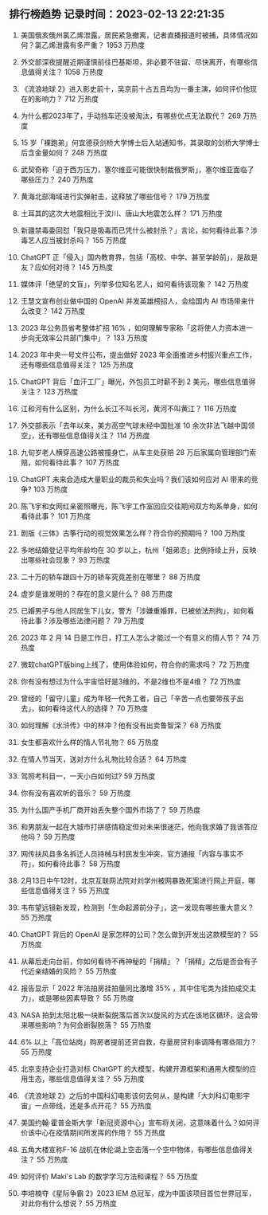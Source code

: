 
## 排行榜趋势 记录时间：2023-02-13 22:21:35
  
  1. 美国俄亥俄州氯乙烯泄露，居民紧急撤离，记者直播报道时被捕，具体情况如何？氯乙烯泄露有多严重？ 1953 万热度
    
  2. 外交部深夜提醒近期谨慎前往巴基斯坦，非必要不驻留、尽快离开，有哪些信息值得关注？ 1058 万热度
    
  3. 《流浪地球 2》进入影史前十，吴京前十占五且均为一番主演，如何评价他现在的影响力？ 712 万热度
    
  4. 为什么都2023年了，手动挡车还没被淘汰，有哪些优点无法取代？ 269 万热度
    
  5. 15 岁「裸跑弟」何宜德获剑桥大学博士后入站通知书，其录取的剑桥大学博士后含金量如何？ 248 万热度
    
  6. 武契奇称「迫于西方压力，塞尔维亚可能很快制裁俄罗斯」，塞尔维亚面临了哪些压力？ 240 万热度
    
  7. 黄海北部海域进行实弹射击，这释放了哪些信号？ 179 万热度
    
  8. 土耳其的这次大地震相比于汶川、唐山大地震怎么样？ 171 万热度
    
  9. 新疆禁毒委回怼「我只是吸毒而已凭什么被封杀？」言论，如何看待此事？涉毒艺人应当被封杀吗？ 155 万热度
    
  10. ChatGPT 正「侵入」国内教育界，包括「高校、中学、甚至学龄前」，是敌是友？应如何对待？ 145 万热度
    
  11. 媒体评「绝望的文盲」，列举多位知名艺人，如何看待该现象？ 142 万热度
    
  12. 王慧文宣布创业做中国的 OpenAI 并发英雄榜招人，会给国内 AI 市场带来什么改变？ 142 万热度
    
  13. 2023 年公务员省考整体扩招 16% ，如何理解专家称「这将使人力资本进一步向无效率公共部门集中」？ 133 万热度
    
  14. 2023 年中央一号文件公布，提出做好 2023 年全面推进乡村振兴重点工作，还有哪些信息值得关注？ 125 万热度
    
  15. ChatGPT 背后「血汗工厂」曝光，外包员工时薪不到 2 美元，哪些信息值得关注？ 123 万热度
    
  16. 江和河有什么区别，为什么长江不叫长河，黄河不叫黄江？ 116 万热度
    
  17. 外交部表示「去年以来，美方高空气球未经中国批准 10 余次非法飞越中国领空」，还有哪些信息值得关注？ 114 万热度
    
  18. 九旬岁老人横穿高速公路被撞身亡，从车主处获赔 28 万后家属向管理部门索赔，如何看待此事？ 107 万热度
    
  19. ChatGPT 未来会造成大量职业的裁员和失业吗？我们该如何应对 AI 带来的竞争? 103 万热度
    
  20. 陈飞宇和女网红亲密照曝光，陈飞宇工作室回应交往期间双方均系单身，如何看待此事？ 101 万热度
    
  21. 剧版《三体》古筝行动的视觉效果怎么样？符合你的预期吗？ 100 万热度
    
  22. 多地结婚登记平均年龄均在 30 岁以上，杭州「姐弟恋」比例持续上升，反映出哪些社会现象？ 93 万热度
    
  23. 二十万的轿车跟四十万的轿车究竟差别在哪里？ 88 万热度
    
  24. 虚岁是谁发明的？存在的意义是什么？ 88 万热度
    
  25. 已婚男子与他人同居生下儿女，警方「涉嫌重婚罪，已被依法刑拘」，如何看待此事？涉及哪些法律问题？ 79 万热度
    
  26. 2023 年 2 月 14 日是工作日，打工人怎么才能过一个有意义的情人节？ 74 万热度
    
  27. 微软chatGPT版bing上线了，使用体验如何，符合你的需求吗？ 72 万热度
    
  28. 你有没有想过为什么宇宙恰好是3维的，不是2维也不是4维？ 72 万热度
    
  29. 曾经的「留守儿童」成为年轻一代务工者，自己「辛苦一点也要带孩子出去」，如何看待这代人的选择？ 70 万热度
    
  30. 如何理解《水浒传》中的林冲？他有没有出卖鲁智深？ 68 万热度
    
  31. 女生都喜欢什么样的情人节礼物？ 65 万热度
    
  32. 在情人节当天，送对方什么礼物比较合适？ 64 万热度
    
  33. 驾照考科目一，一天小白如何过? 59 万热度
    
  34. 你有没有喜欢听的音乐？ 59 万热度
    
  35. 为什么国产手机厂商开始丢失整个国外市场了？ 59 万热度
    
  36. 和男朋友一起在大城市打拼感情稳定但对未来很迷茫，他向我求婚了我该答应他吗？ 59 万热度
    
  37. 网传扶风县多名拆迁人员持械与村民发生冲突，官方通报「内容与事实不符」，如何看待此事？ 58 万热度
    
  38. 2月13日中午12时，北京互联网法院对刘学州被网暴致死案进行网上开庭，哪些信息值得关注？ 55 万热度
    
  39. 韦布望远镜新发现，检测到「生命起源前分子」，这一发现有哪些重大意义？ 55 万热度
    
  40. ChatGPT 背后的 OpenAI 是家怎样的公司？怎么做到开发出这款模型的？ 55 万热度
    
  41. 从幕后走向台前，你如何看待不再神秘的「捐精」？「捐精」之后是否会有子代近亲结婚的风险？ 55 万热度
    
  42. 报告显示「 2022 年法拍房挂拍量同比激增 35% ，其中住宅类为挂拍成交主力」，或是哪些因素导致？ 55 万热度
    
  43. NASA 拍到太阳北极一块断裂脱落后首次以旋风的方式在该地区循环，这会带来哪些影响？为何会断裂脱落？ 55 万热度
    
  44. 6% 以上「高位站岗」购房者提前还贷自救，存量房贷利率调降有哪些阻力？ 55 万热度
    
  45. 北京支持企业打造对标 ChatGPT 的大模型，构建开源框架和通用大模型的应用生态，哪些信息值得关注？ 55 万热度
    
  46. 《流浪地球 2》之后的中国科幻电影该何去何从，是构建「大刘科幻电影宇宙」一点带线，还是多点开花？ 55 万热度
    
  47. 美国约翰·霍普金斯大学「新冠资源中心」宣布将关闭，这意味着什么？如何评价该中心在疫情期间所发挥的作用？ 55 万热度
    
  48. 五角大楼宣称F-16 战机在休伦湖上空击落一个空中物体，有哪些信息值得关注？ 55 万热度
    
  49. 如何评价 Maki's Lab 的数学学习方法和课程？ 55 万热度
    
  50. 李培楠夺《星际争霸 2》2023 IEM 总冠军，成为中国该项目首位世界冠军，对此你有什么想说？ 55 万热度
    